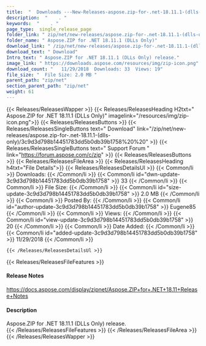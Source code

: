 ```yaml
---
title:  "  Downloads ---New-Releases-aspose.zip-for-.net-18.11.1-(dlls-only) . " 
description:  "    . " 
keywords:  "    . " 
page_type:  single_release_page
folder_link: " zip/net/new-releases/aspose.zip-for-.net-18.11.1-(dlls-only)/"
folder_name: " Aspose.ZIP for .NET 18.11.1 (DLLs Only)"
download_link: " /zip/net/new-releases/aspose.zip-for-.net-18.11.1-(dlls-only)/3c9d3d798b14451783dd5b0db39b1758"
download_text: " Download"
Intro_text: " Aspose.ZIP for .NET 18.11.1 (DLLs Only) release."
image_link: " https://downloads.aspose.com/resources/img/zip-icon.png"
download_count: "   11/29/2018  Downloads: 33  Views: 19"
file_size: "  File Size: 2.0 MB "
parent_path: "zip/net"
section_parent_path: "zip/net"
weight: 61 
---
```


{{< Releases/ReleasesWapper >}}
  {{< Releases/ReleasesHeading H2txt=" Aspose.ZIP for .NET 18.11.1 (DLLs Only)" imagelink="/resources/img/zip-icon.png">}}
  {{< Releases/ReleasesButtons >}}
    {{< Releases/ReleasesSingleButtons text=" Download" link="/zip/net/new-releases/aspose.zip-for-.net-18.11.1-(dlls-only)/3c9d3d798b14451783dd5b0db39b1758%20%20" >}}
    {{< Releases/ReleasesSingleButtons text=" Support Forum " link="https://forum.aspose.com/c/zip" >}}
  {{< Releases/ReleasesButtons >}}
  {{< Releases/ReleasesFileArea >}}
    {{< Releases/ReleasesHeading h4txt="File Details">}}
    {{< Releases/ReleasesDetailsUl >}}
            {{< Common/li  >}} Downloads: {{< /Common/li >}} 
      {{< Common/li id="dwn-update-3c9d3d798b14451783dd5b0db39b1758" >}} 33 {{< /Common/li >}} 
      {{< Common/li  >}} File Size: {{< /Common/li >}} 
      {{< Common/li id="size-update-3c9d3d798b14451783dd5b0db39b1758" >}} 2.0 MB {{< /Common/li >}} 
      {{< Common/li  >}} Posted By: {{< /Common/li >}} 
      {{< Common/li id="author-update-3c9d3d798b14451783dd5b0db39b1758" >}} Eugene85 {{< /Common/li >}} 
      {{< Common/li  >}} Views: {{< /Common/li >}} 
      {{< Common/li id="view-update-3c9d3d798b14451783dd5b0db39b1758" >}} 20 {{< /Common/li >}} 
      {{< Common/li  >}} Date Added: {{< /Common/li >}} 
      {{< Common/li id="added-update-3c9d3d798b14451783dd5b0db39b1758" >}} 11/29/2018 {{< /Common/li >}} 

    {{< /Releases/ReleasesDetailsUl >}}

  {{< Releases/ReleasesFileFeatures >}}
      <h4>Release Notes</h4><div><a href="https://docs.aspose.com/display/zipnet/Aspose.ZIP+for+.NET+18.11+Release+Notes">https://docs.aspose.com/display/zipnet/Aspose.ZIP+for+.NET+18.11+Release+Notes</a></div><h4>Description</h4><div class="HTMLDescription">Aspose.ZIP for .NET 18.11.1 (DLLs Only) release.</div>
  {{< /Releases/ReleasesFileFeatures >}}
 {{< /Releases/ReleasesFileArea >}}
{{< /Releases/ReleasesWapper >}}


